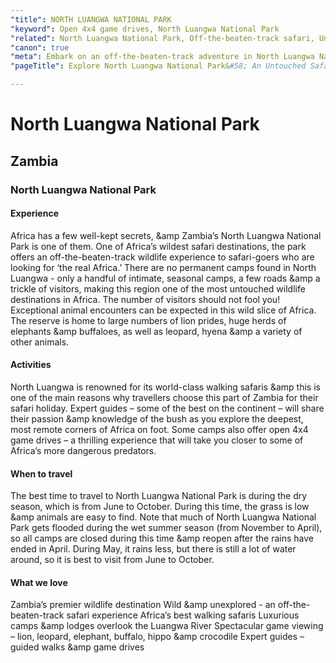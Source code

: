 ```yaml
---
"title": NORTH LUANGWA NATIONAL PARK
"keyword": Open 4x4 game drives, North Luangwa National Park
"related": North Luangwa National Park, Off-the-beaten-track safari, Untouched wildlife destination, Seasonal camps, World-class walking safaris, Expert guides, Exceptional animal encounters, Dry season, Remote corners of Africa
"canon": true
"meta": Embark on an off-the-beaten-track adventure in North Luangwa National Park. Discover exceptional wildlife, walking safaris, and open 4x4 game drives in Africa's pristine wilderness.
"pageTitle": Explore North Luangwa National Park&#58; An Untouched Safari Gem

---
```


# North Luangwa National Park
## Zambia
### North Luangwa National Park

#### Experience
Africa has a few well-kept secrets, &amp Zambia’s North Luangwa National Park is one of them.
One of Africa’s wildest safari destinations, the park offers an off-the-beaten-track wildlife experience to safari-goers who are looking for ‘the real Africa.’
There are no permanent camps found in North Luangwa - only a handful of intimate, seasonal camps, a few roads &amp a trickle of visitors, making this region one of the most untouched wildlife destinations in Africa.
The number of visitors should not fool you! Exceptional animal encounters can be expected in this wild slice of Africa. The reserve is home to large numbers of lion prides, huge herds of elephants &amp buffaloes, as well as leopard, hyena &amp a variety of other animals.

#### Activities
North Luangwa is renowned for its world-class walking safaris &amp this is one of the main reasons why travellers choose this part of Zambia for their safari holiday. Expert guides – some of the best on the continent – will share their passion &amp knowledge of the bush as you explore the deepest, most remote corners of Africa on foot.
Some camps also offer open 4x4 game drives – a thrilling experience that will take you closer to some of Africa’s more dangerous predators.

#### When to travel
The best time to travel to North Luangwa National Park is during the dry season, which is from June to October. During this time, the grass is low &amp animals are easy to find.
Note that much of North Luangwa National Park gets flooded during the wet summer season (from November to April), so all camps are closed during this time &amp reopen after the rains have ended in April.
During May, it rains less, but there is still a lot of water around, so it is best to visit from June to October.


#### What we love
Zambia’s premier wildlife destination
Wild &amp unexplored - an off-the-beaten-track safari experience
Africa’s best walking safaris
Luxurious camps &amp lodges overlook the Luangwa River
Spectacular game viewing – lion, leopard, elephant, buffalo, hippo &amp crocodile
Expert guides – guided walks &amp game drives